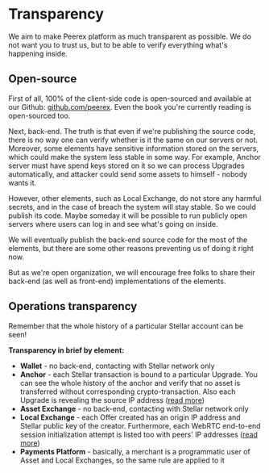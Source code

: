 # Transparency

We aim to make Peerex platform as much transparent as possible. We do not want you to trust us, but to be able to verify everything what's happening inside.

## Open-source

First of all, 100% of the client-side code is open-sourced and available at our Github: [github.com/peerex](https://github.com/peerex). Even the book you're currently reading is open-sourced too.

Next, back-end. The truth is that even if we're publishing the source code, there is no way one can verify whether is it the same on our servers or not. Moreover, some elements have sensitive information stored on the servers, which could make the system less stable in some way. For example, Anchor server must have spend keys stored on it so we can process Upgrades automatically, and attacker could send some assets to himself - nobody wants it.

However, other elements, such as Local Exchange, do not store any harmful secrets, and in the case of breach the system will stay stable. So we could publish its code. Maybe someday it will be possible to run publicly open servers where users can log in and see what's going on inside.

We will eventually publish the back-end source code for the most of the elements, but there are some other reasons preventing us of doing it right now.

But as we're open organization, we will encourage free folks to share their back-end (as well as front-end) implementations of the elements.

## Operations transparency

<div class="note warn">
  Remember that the whole history of a particular Stellar account can be seen!
</div>

**Transparency in brief by element:**

* <i class="fa fa-check success"></i> **Wallet** - no back-end, contacting with Stellar network only
* <i class="fa fa-exclamation-triangle warn"></i> **Anchor** - each Stellar transaction is bound to a particular Upgrade. You can see the whole history of the anchor and verify that no asset is transferred without corresponding crypto-transaction. Also each Upgrade is revealing the source IP address ([read more](anchor/transparency.md))
* <i class="fa fa-check success"></i> **Asset Exchange** - no back-end, contacting with Stellar network only
* <i class="fa fa-exclamation-triangle warn"></i> **Local Exchange** - each Offer created has an origin IP address and Stellar public key of the creator. Furthermore, each WebRTC end-to-end session initialization attempt is listed too with peers' IP addresses ([read more](local_exchange/transparency.md))
* <i class="fa fa-exclamation-triangle warn"></i> **Payments Platform** - basically, a merchant is a programmatic user of Asset and Local Exchanges, so the same rule are applied to it
